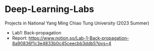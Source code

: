 # Deep-Learning-Labs
Projects in National Yang Ming Chiao Tung University (2023 Summer)

- Lab1: Back-propagation
- Report: https://www.notion.so/Lab-1-Back-propagation-8a90836f1c3e4833b0c45ceecbb3ddb5?pvs=4
